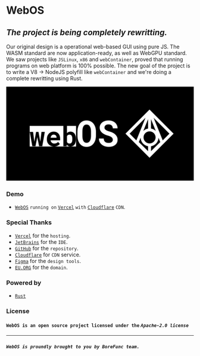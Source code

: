 # WebOS

## *The project is being completely rewritting.*
Our original design is a operational web-based GUI using pure JS.
The WASM standard are now application-ready, as well as WebGPU standard. 
We saw projects like `JSLinux`, `x86` and `webContainer`, proved that running programs on web platform is 100% possible.
The new goal of the project is to write a V8 -> NodeJS polyfill like `webContainer` and we're doing a complete rewritting using Rust.

[![WebOS](public/github.png)](https://webos.unili.eu.org)

### Demo
- [`WebOS`](https://webos.unili.eu.org) `running on` [`Vercel`](https://vercel.com/) `with` [`Cloudflare`](https://cloudflare.com) `CDN`.

### Special Thanks
- [`Vercel`](https://vercel.com/) for the `hosting`.
- [`JetBrains`](https://www.jetbrains.com/) for the `IDE`.
- [`GitHub`](https://github.com) for the `repository`.
- [`Cloudflare`](https://cloudflare.com) for `CDN` service.
- [`Figma`](https://figma.com) for the `design tools`.
- [`EU.ORG`](https://eu.org) for the `domain`.

### Powered by
- [`Rust`](https://www.rust-lang.org)

### License
#### `WebOS is an open source project licensed under the` ***`Apache-2.0 license`***

---

##### **`WebOS is proundly brought to you by BoreFunc team.`**
